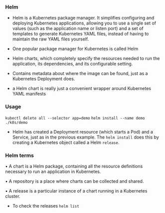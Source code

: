 ### Helm
* Helm is a Kubernetes package manager. It simplifies configuring and deploying
Kubernetes applications, allowing you to use a single set of values (such as the
application name or listen port) and a set of templates to generate Kubernetes
YAML files, instead of having to maintain the raw YAML files yourself.

* One popular package manager for Kubernetes is called Helm
* Helm charts, which completely specify the resources needed to run the application, its dependencies, and its configurable setting.
* Contains metadata about where the image can be found, just as a Kubernetes Deployment does.
* a Helm chart is really just a convenient wrapper around Kubernetes YAML manifests

### Usage
`kubectl delete all --selector app=demo`
`helm install --name demo ./k8s/demo`

* Helm has created a Deployment resource (which starts a Pod) and a
Service, just as in the previous example. The `helm install` does this by creating a
Kubernetes object called a Helm `release`.

### Helm terms
• A chart is a Helm package, containing all the resource definitions necessary to
run an application in Kubernetes.

• A repository is a place where charts can be collected and shared.

• A release is a particular instance of a chart running in a Kubernetes cluster.

* To check the releases
  `helm list`
  
